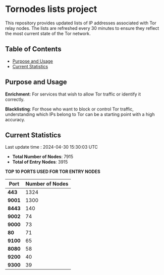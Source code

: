 # Tornodes lists project

This repository provides updated lists of IP addresses associated with Tor relay nodes. The lists are refreshed every 30 minutes to ensure they reflect the most current state of the Tor network.

## Table of Contents

- [Purpose and Usage](#purpose-and-usage)
- [Current Statistics](#current-statistics)


## Purpose and Usage

**Enrichment**: For services that wish to allow Tor traffic or identify it correctly.

**Blacklisting**: For those who want to block or control Tor traffic, understanding which IPs belong to Tor can be a starting point with a high accuracy.

## Current Statistics

Last update time : 2024-04-30 15:30:03 UTC

- **Total Number of Nodes**: 7915
- **Total of Entry Nodes**: 3915

**TOP 10 PORTS USED FOR TOR ENTRY NODES**

| **Port** | **Number of Nodes** |
|------|-----------------|
| **443**   | 1324  |
| **9001**   | 1300  |
| **8443**   | 140  |
| **9002**   | 74  |
| **9000**   | 73  |
| **80**   | 71  |
| **9100**   | 65  |
| **8080**   | 58  |
| **9200**   | 40  |
| **9300**   | 39  |

